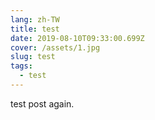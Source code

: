 ```yaml
---
lang: zh-TW
title: test
date: 2019-08-10T09:33:00.699Z
cover: /assets/1.jpg
slug: test
tags:
  - test
---
```

test post again.
